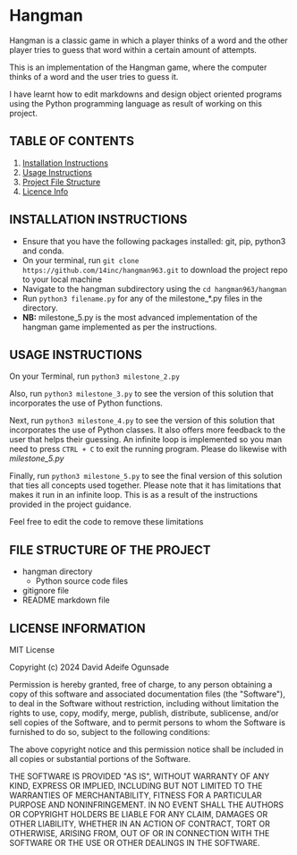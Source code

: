 # Hangman
Hangman is a classic game in which a player thinks of a word and the other player tries to guess that word within a certain amount of attempts.

This is an implementation of the Hangman game, where the computer thinks of a word and the user tries to guess it. 

I have learnt how to edit markdowns and design object oriented programs using the Python programming language as result of working on this project.

## TABLE OF CONTENTS
1. [Installation Instructions](#installation-instructions)
1. [Usage Instructions](#usage-instructions)
1. [Project File Structure](#file-structure-of-the-project)
1. [Licence Info](#license-information)


## INSTALLATION INSTRUCTIONS
- Ensure that you have the following packages installed: git, pip, python3 and conda.
- On your terminal, run `git clone https://github.com/14inc/hangman963.git` to download the project repo to your local machine
- Navigate to the hangman subdirectory using the `cd hangman963/hangman` 
- Run `python3 filename.py` for any of the milestone_*.py files in the directory.
- **NB:** milestone_5.py is the most advanced implementation of the hangman game implemented as per the instructions.

## USAGE INSTRUCTIONS
On your Terminal, run <code>python3 milestone_2.py</code>

Also, run <code>python3 milestone_3.py</code> to see the version of this solution that incorporates the use of Python functions.

Next, run <code>python3 milestone_4.py</code> to see the version of this solution that incorporates the use of Python classes. It also offers more feedback to the user that helps their guessing. An infinite loop is implemented so you man need to press `CTRL + C` to exit the running program. Please do likewise with *milestone_5.py*

Finally, run <code>python3 milestone_5.py</code> to see the final version of this solution that ties all concepts used together. Please note that it has limitations that makes it run in an infinite loop. This is as a result of the instructions provided in the project guidance.

Feel free to edit the code to remove these limitations

## FILE STRUCTURE OF THE PROJECT
- hangman directory
    - Python source code files
- gitignore file
- README markdown file

## LICENSE INFORMATION
MIT License

Copyright (c) 2024 David Adeife Ogunsade

Permission is hereby granted, free of charge, to any person obtaining a copy
of this software and associated documentation files (the "Software"), to deal
in the Software without restriction, including without limitation the rights
to use, copy, modify, merge, publish, distribute, sublicense, and/or sell
copies of the Software, and to permit persons to whom the Software is
furnished to do so, subject to the following conditions:

The above copyright notice and this permission notice shall be included in all
copies or substantial portions of the Software.

THE SOFTWARE IS PROVIDED "AS IS", WITHOUT WARRANTY OF ANY KIND, EXPRESS OR
IMPLIED, INCLUDING BUT NOT LIMITED TO THE WARRANTIES OF MERCHANTABILITY,
FITNESS FOR A PARTICULAR PURPOSE AND NONINFRINGEMENT. IN NO EVENT SHALL THE
AUTHORS OR COPYRIGHT HOLDERS BE LIABLE FOR ANY CLAIM, DAMAGES OR OTHER
LIABILITY, WHETHER IN AN ACTION OF CONTRACT, TORT OR OTHERWISE, ARISING FROM,
OUT OF OR IN CONNECTION WITH THE SOFTWARE OR THE USE OR OTHER DEALINGS IN THE
SOFTWARE.